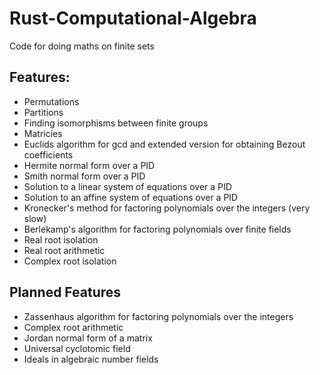 # Rust-Computational-Algebra
Code for doing maths on finite sets

## Features:
 - Permutations
 - Partitions
 - Finding isomorphisms between finite groups
 - Matricies
 - Euclids algorithm for gcd and extended version for obtaining Bezout coefficients
 - Hermite normal form over a PID
 - Smith normal form over a PID
 - Solution to a linear system of equations over a PID
 - Solution to an affine system of equations over a PID
 - Kronecker's method for factoring polynomials over the integers (very slow)
 - Berlekamp's algorithm for factoring polynomials over finite fields
 - Real root isolation
 - Real root arithmetic
 - Complex root isolation

## Planned Features
 - Zassenhaus algorithm for factoring polynomials over the integers
 - Complex root arithmetic
 - Jordan normal form of a matrix
 - Universal cyclotomic field
 - Ideals in algebraic number fields
